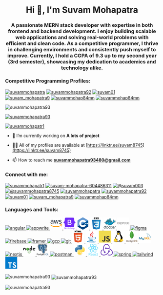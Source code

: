<h1 align="center">Hi 👋, I'm Suvam Mohapatra</h1>
<h3 align="center">A passionate MERN stack developer with expertise in both frontend and backend development. I enjoy building scalable web applications and solving real-world problems with efficient and clean code. As a competitive programmer, I thrive in challenging environments and consistently push myself to improve. Currently, I hold a CGPA of 9.3 up to my second year (3rd semester), showcasing my dedication to academics and technology alike.</h3>

<h3 align="left">Competitive Programming Profiles:</h3>
<p align="left">
<a href="https://www.codechef.com/users/suvammohapatra" target="blank"><img align="center" src="https://cdn.jsdelivr.net/npm/simple-icons@3.1.0/icons/codechef.svg" alt="suvammohapatra" height="30" width="40" /></a>
<a href="https://www.hackerrank.com/suvammohapatra92" target="blank"><img align="center" src="https://raw.githubusercontent.com/rahuldkjain/github-profile-readme-generator/master/src/images/icons/Social/hackerrank.svg" alt="suvammohapatra92" height="30" width="40" /></a>
<a href="https://codeforces.com/profile/suvam01" target="blank"><img align="center" src="https://raw.githubusercontent.com/rahuldkjain/github-profile-readme-generator/master/src/images/icons/Social/codeforces.svg" alt="suvam01" height="30" width="40" /></a>
<a href="https://www.leetcode.com/suvam_mohapatra9" target="blank"><img align="center" src="https://raw.githubusercontent.com/rahuldkjain/github-profile-readme-generator/master/src/images/icons/Social/leet-code.svg" alt="suvam_mohapatra9" height="30" width="40" /></a>
<a href="https://auth.geeksforgeeks.org/user/suvammohap84mn" target="blank"><img align="center" src="https://raw.githubusercontent.com/rahuldkjain/github-profile-readme-generator/master/src/images/icons/Social/geeks-for-geeks.svg" alt="suvammohap84mn" height="30" width="40" /></a>
<a href="https://atcoder.jp/users/Suvam003" target="blank"><img align="center" src="https://raw.githubusercontent.com/rahuldkjain/github-profile-readme-generator/master/src/images/icons/Social/at-coder.svg" alt="suvammohap84mn" height="30" width="40" /></a>

</p>


<p align="left"> <img src="https://komarev.com/ghpvc/?username=suvammohapatra93&label=Profile%20views&color=0e75b6&style=flat" alt="suvammohapatra93" /> </p>

<p align="left"> <a href="https://github.com/ryo-ma/github-profile-trophy"><img src="https://github-profile-trophy.vercel.app/?username=suvammohapatra93" alt="suvammohapatra93" /></a> </p>

<p align="left"> <a href="https://twitter.com/suvammohapatr1" target="blank"><img src="https://img.shields.io/twitter/follow/suvammohapatr1?logo=twitter&style=for-the-badge" alt="suvammohapatr1" /></a> </p>

- 🔭 I’m currently working on **A lots of project**

- 👨‍💻 All of my profiles are available at [https://linktr.ee/suvam8745](https://linktr.ee/suvam8745)

- 📫 How to reach me **suvammohapatra93480@gmail.com**

<h3 align="left">Connect with me:</h3>
<p align="left">
<a href="https://twitter.com/suvammohapatr1" target="blank"><img align="center" src="https://raw.githubusercontent.com/rahuldkjain/github-profile-readme-generator/master/src/images/icons/Social/twitter.svg" alt="suvammohapatr1" height="30" width="40" /></a>
<a href="https://linkedin.com/in/suvam-mohapatra-604486311" target="blank"><img align="center" src="https://raw.githubusercontent.com/rahuldkjain/github-profile-readme-generator/master/src/images/icons/Social/linked-in-alt.svg" alt="suvam-mohapatra-604486311" height="30" width="40" /></a>
<a href="https://hashnode.com/@suvam003" target="blank"><img align="center" src="https://raw.githubusercontent.com/rahuldkjain/github-profile-readme-generator/master/src/images/icons/Social/hashnode.svg" alt="@suvam003" height="30" width="40" /></a>
<a href="https://medium.com/@suvammohapatra8745" target="blank"><img align="center" src="https://raw.githubusercontent.com/rahuldkjain/github-profile-readme-generator/master/src/images/icons/Social/medium.svg" alt="@suvammohapatra8745" height="30" width="40" /></a>
<a href="https://www.codechef.com/users/suvammohapatra" target="blank"><img align="center" src="https://cdn.jsdelivr.net/npm/simple-icons@3.1.0/icons/codechef.svg" alt="suvammohapatra" height="30" width="40" /></a>
<a href="https://www.hackerrank.com/suvammohapatra92" target="blank"><img align="center" src="https://raw.githubusercontent.com/rahuldkjain/github-profile-readme-generator/master/src/images/icons/Social/hackerrank.svg" alt="suvammohapatra92" height="30" width="40" /></a>
<a href="https://codeforces.com/profile/suvam01" target="blank"><img align="center" src="https://raw.githubusercontent.com/rahuldkjain/github-profile-readme-generator/master/src/images/icons/Social/codeforces.svg" alt="suvam01" height="30" width="40" /></a>
<a href="https://www.leetcode.com/suvam_mohapatra9" target="blank"><img align="center" src="https://raw.githubusercontent.com/rahuldkjain/github-profile-readme-generator/master/src/images/icons/Social/leet-code.svg" alt="suvam_mohapatra9" height="30" width="40" /></a>
<a href="https://auth.geeksforgeeks.org/user/suvammohap84mn" target="blank"><img align="center" src="https://raw.githubusercontent.com/rahuldkjain/github-profile-readme-generator/master/src/images/icons/Social/geeks-for-geeks.svg" alt="suvammohap84mn" height="30" width="40" /></a>
</p>

<h3 align="left">Languages and Tools:</h3>
<p align="left"> <a href="https://angular.io" target="_blank" rel="noreferrer"> <img src="https://angular.io/assets/images/logos/angular/angular.svg" alt="angular" width="40" height="40"/> </a> <a href="https://appwrite.io" target="_blank" rel="noreferrer"> <img src="https://www.vectorlogo.zone/logos/appwriteio/appwriteio-icon.svg" alt="appwrite" width="40" height="40"/> </a> <a href="https://aws.amazon.com" target="_blank" rel="noreferrer"> <img src="https://raw.githubusercontent.com/devicons/devicon/master/icons/amazonwebservices/amazonwebservices-original-wordmark.svg" alt="aws" width="40" height="40"/> </a> <a href="https://getbootstrap.com" target="_blank" rel="noreferrer"> <img src="https://raw.githubusercontent.com/devicons/devicon/master/icons/bootstrap/bootstrap-plain-wordmark.svg" alt="bootstrap" width="40" height="40"/> </a> <a href="https://www.w3schools.com/cpp/" target="_blank" rel="noreferrer"> <img src="https://raw.githubusercontent.com/devicons/devicon/master/icons/cplusplus/cplusplus-original.svg" alt="cplusplus" width="40" height="40"/> </a> <a href="https://www.w3schools.com/css/" target="_blank" rel="noreferrer"> <img src="https://raw.githubusercontent.com/devicons/devicon/master/icons/css3/css3-original-wordmark.svg" alt="css3" width="40" height="40"/> </a> <a href="https://www.docker.com/" target="_blank" rel="noreferrer"> <img src="https://raw.githubusercontent.com/devicons/devicon/master/icons/docker/docker-original-wordmark.svg" alt="docker" width="40" height="40"/> </a> <a href="https://expressjs.com" target="_blank" rel="noreferrer"> <img src="https://raw.githubusercontent.com/devicons/devicon/master/icons/express/express-original-wordmark.svg" alt="express" width="40" height="40"/> </a> <a href="https://www.figma.com/" target="_blank" rel="noreferrer"> <img src="https://www.vectorlogo.zone/logos/figma/figma-icon.svg" alt="figma" width="40" height="40"/> </a> <a href="https://firebase.google.com/" target="_blank" rel="noreferrer"> <img src="https://www.vectorlogo.zone/logos/firebase/firebase-icon.svg" alt="firebase" width="40" height="40"/> </a> <a href="https://www.framer.com/" target="_blank" rel="noreferrer"> <img src="https://www.vectorlogo.zone/logos/framer/framer-icon.svg" alt="framer" width="40" height="40"/> </a> <a href="https://cloud.google.com" target="_blank" rel="noreferrer"> <img src="https://www.vectorlogo.zone/logos/google_cloud/google_cloud-icon.svg" alt="gcp" width="40" height="40"/> </a> <a href="https://git-scm.com/" target="_blank" rel="noreferrer"> <img src="https://www.vectorlogo.zone/logos/git-scm/git-scm-icon.svg" alt="git" width="40" height="40"/> </a> <a href="https://www.w3.org/html/" target="_blank" rel="noreferrer"> <img src="https://raw.githubusercontent.com/devicons/devicon/master/icons/html5/html5-original-wordmark.svg" alt="html5" width="40" height="40"/> </a> <a href="https://www.java.com" target="_blank" rel="noreferrer"> <img src="https://raw.githubusercontent.com/devicons/devicon/master/icons/java/java-original.svg" alt="java" width="40" height="40"/> </a> <a href="https://developer.mozilla.org/en-US/docs/Web/JavaScript" target="_blank" rel="noreferrer"> <img src="https://raw.githubusercontent.com/devicons/devicon/master/icons/javascript/javascript-original.svg" alt="javascript" width="40" height="40"/> </a> <a href="https://www.linux.org/" target="_blank" rel="noreferrer"> <img src="https://raw.githubusercontent.com/devicons/devicon/master/icons/linux/linux-original.svg" alt="linux" width="40" height="40"/> </a> <a href="https://www.mongodb.com/" target="_blank" rel="noreferrer"> <img src="https://raw.githubusercontent.com/devicons/devicon/master/icons/mongodb/mongodb-original-wordmark.svg" alt="mongodb" width="40" height="40"/> </a> <a href="https://www.mysql.com/" target="_blank" rel="noreferrer"> <img src="https://raw.githubusercontent.com/devicons/devicon/master/icons/mysql/mysql-original-wordmark.svg" alt="mysql" width="40" height="40"/> </a> <a href="https://nextjs.org/" target="_blank" rel="noreferrer"> <img src="https://cdn.worldvectorlogo.com/logos/nextjs-2.svg" alt="nextjs" width="40" height="40"/> </a> <a href="https://nodejs.org" target="_blank" rel="noreferrer"> <img src="https://raw.githubusercontent.com/devicons/devicon/master/icons/nodejs/nodejs-original-wordmark.svg" alt="nodejs" width="40" height="40"/> </a> <a href="https://www.postgresql.org" target="_blank" rel="noreferrer"> <img src="https://raw.githubusercontent.com/devicons/devicon/master/icons/postgresql/postgresql-original-wordmark.svg" alt="postgresql" width="40" height="40"/> </a> <a href="https://postman.com" target="_blank" rel="noreferrer"> <img src="https://www.vectorlogo.zone/logos/getpostman/getpostman-icon.svg" alt="postman" width="40" height="40"/> </a> <a href="https://www.python.org" target="_blank" rel="noreferrer"> <img src="https://raw.githubusercontent.com/devicons/devicon/master/icons/python/python-original.svg" alt="python" width="40" height="40"/> </a> <a href="https://reactjs.org/" target="_blank" rel="noreferrer"> <img src="https://raw.githubusercontent.com/devicons/devicon/master/icons/react/react-original-wordmark.svg" alt="react" width="40" height="40"/> </a> <a href="https://redux.js.org" target="_blank" rel="noreferrer"> <img src="https://raw.githubusercontent.com/devicons/devicon/master/icons/redux/redux-original.svg" alt="redux" width="40" height="40"/> </a> <a href="https://spring.io/" target="_blank" rel="noreferrer"> <img src="https://www.vectorlogo.zone/logos/springio/springio-icon.svg" alt="spring" width="40" height="40"/> </a> <a href="https://tailwindcss.com/" target="_blank" rel="noreferrer"> <img src="https://www.vectorlogo.zone/logos/tailwindcss/tailwindcss-icon.svg" alt="tailwind" width="40" height="40"/> </a> <a href="https://www.typescriptlang.org/" target="_blank" rel="noreferrer"> <img src="https://raw.githubusercontent.com/devicons/devicon/master/icons/typescript/typescript-original.svg" alt="typescript" width="40" height="40"/> </a> </p>

<p><img align="left" src="https://github-readme-stats.vercel.app/api/top-langs?username=suvammohapatra93&show_icons=true&locale=en&layout=compact" alt="suvammohapatra93" /></p>

<p>&nbsp;<img align="center" src="https://github-readme-stats.vercel.app/api?username=suvammohapatra93&show_icons=true&locale=en" alt="suvammohapatra93" /></p>

<p><img align="center" src="https://github-readme-streak-stats.herokuapp.com/?user=suvammohapatra93&" alt="suvammohapatra93" /></p>
